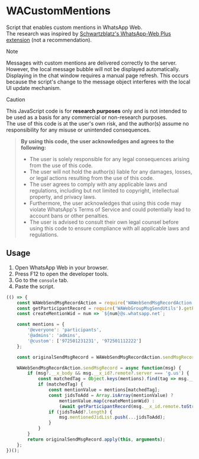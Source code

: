 # WACustomMentions
Script that enables custom mentions in WhatsApp Web.  
The research was inspired by [Schwartzblatz's WhatsApp-Web Plus extension](https://github.com/Schwartzblat/WhatsApp-Web-Plus/blob/main/scripts/hook_send_message.js) (not a recommendation).
> [!NOTE] 
> Messages with custom mentions are delivered correctly to the server. However, the local message bubble will not be displayed automatically. Displaying in the chat window requires a manual page refresh. This occurs because the script's change to the message object interferes with the local UI update mechanism.

> [!CAUTION] 
> This JavaScript code is for **research purposes** only and is not intended to be used as a basis for any commercial or non-research purposes.  
> The use of this code is at the user's own risk, and the author(s) assume no responsibility for any misuse or unintended consequences.  

> **By using this code, the user acknowledges and agrees to the following:**
> 
> - The user is solely responsible for any legal consequences arising from the use of this code.  
> - The user will not hold the author(s) liable for any damages, losses, or legal actions resulting from the use of this code.  
> - The user agrees to comply with any applicable laws and regulations, including but not limited to copyright, intellectual property, and privacy laws.  
> - Furthermore, the user acknowledges that using this code may violate WhatsApp's Terms of Service and could potentially lead to account bans or other penalties.  
> - The user is advised to consult their own legal counsel before using this code to ensure compliance with all applicable laws and regulations.  
## Usage
1. Open WhatsApp Web in your browser.
2. Press F12 to open the developer tools.
3. Go to the `console` tab.
4. Paste the script.
```js
(() => {
    const WAWebSendMsgRecordAction = require('WAWebSendMsgRecordAction');
    const getParticipantRecord = require('WAWebGroupMsgSendUtils').getParticipantRecord;
    const createMentionWid = num => `${num}@s.whatsapp.net`;

    const mentions = {
        '@everyone': 'participants',
        '@admins': 'admins',
        '@custom': ['972501231231', '972501112222']
    };

    const originalSendMsgRecord = WAWebSendMsgRecordAction.sendMsgRecord;

    WAWebSendMsgRecordAction.sendMsgRecord = async function(msg) {
        if (msg?.__x_body && msg.__x_id?.remote?.server === 'g.us') {
            const matchedTag = Object.keys(mentions).find(tag => msg.__x_body.includes(tag));
            if (matchedTag) {
                const mentionValue = mentions[matchedTag];
                const jidsToAdd = Array.isArray(mentionValue) ?
                    mentionValue.map(createMentionWid) :
                    (await getParticipantRecord(msg.__x_id.remote.toString()))[mentionValue];
                if (jidsToAdd?.length) {
                    msg.mentionedJidList.push(...jidsToAdd);
                }
            }
        }
        return originalSendMsgRecord.apply(this, arguments);
    };
})();
```
